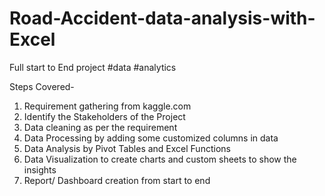 # Road-Accident-data-analysis-with-Excel

Full start to End project 
#data #analytics 

Steps Covered-

1. Requirement gathering from kaggle.com
2. Identify the Stakeholders of the Project
3. Data cleaning as per the requirement
4. Data Processing by adding some customized columns in data
5. Data Analysis by Pivot Tables and Excel Functions
6. Data Visualization to create charts and custom sheets to show the insights
7. Report/ Dashboard creation from start to end
